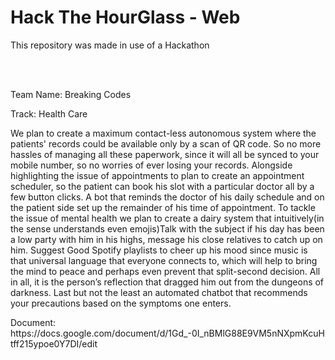 # Hack The HourGlass - Web

<p>This repository was made in use of a Hackathon</p>
<br/><br/>
<p>Team Name: Breaking Codes</p>
<p>Track: Health Care</p>
<p>
  We plan to create a maximum contact-less autonomous system where the patients' records could be available only by a scan of QR code. So no more hassles of managing all these paperwork, since it will all be synced to your mobile number, so no worries of ever losing your records. Alongside highlighting the issue of appointments to plan to create an appointment scheduler, so the patient can book his slot with a particular doctor all by a few button clicks. A bot that reminds the doctor of his daily schedule and on the patient side set up the remainder of his time of appointment. To tackle the issue of mental health we plan to create a dairy system that intuitively(in the sense understands even emojis)Talk with the subject if his day has been a low party with him in his highs, message his close relatives to catch up on him. Suggest Good Spotify playlists to cheer up his mood since music is that universal language that everyone connects to, which will help to bring the mind to peace and perhaps even prevent that split-second decision. All in all, it is the person’s reflection that dragged him out from the dungeons of darkness. Last but not the least an automated chatbot that recommends your precautions based on the symptoms one enters.
 </p>
<p>
   Document: https://docs.google.com/document/d/1Gd_-0I_nBMlG88E9VM5nNXpmKcuHtff215ypoe0Y7DI/edit
</p>
